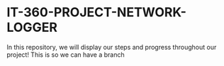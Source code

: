 # IT-360-PROJECT-NETWORK-LOGGER
In this repository, we will display our steps and progress throughout our project!
This is so we can have a branch 
